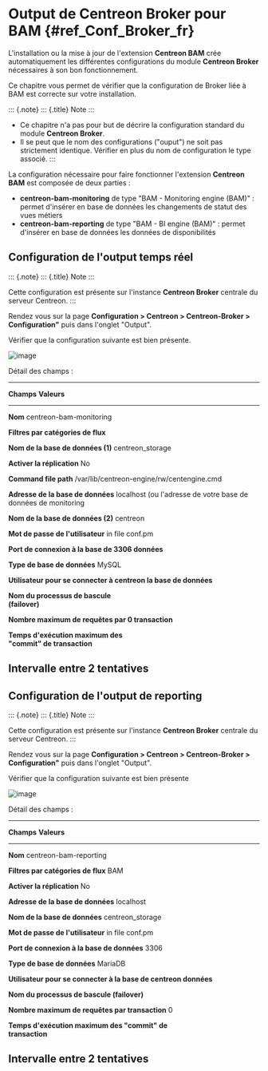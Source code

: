 Output de Centreon Broker pour BAM {#ref_Conf_Broker_fr}
==================================

L\'installation ou la mise à jour de l\'extension **Centreon BAM** crée
automatiquement les différentes configurations du module **Centreon
Broker** nécessaires à son bon fonctionnement.

Ce chapitre vous permet de vérifier que la configuration de Broker liée
à BAM est correcte sur votre installation.

::: {.note}
::: {.title}
Note
:::

-   Ce chapitre n\'a pas pour but de décrire la configuration standard
    du module **Centreon Broker**.
-   Il se peut que le nom des configurations (\"ouput\") ne soit pas
    strictement identique. Vérifier en plus du nom de configuration le
    type associé.
:::

La configuration nécessaire pour faire fonctionner l\'extension
**Centreon BAM** est composée de deux parties :

-   **centreon-bam-monitoring** de type \"BAM - Monitoring engine
    (BAM)\" : permet d\'insérer en base de données les changements de
    statut des vues métiers
-   **centreon-bam-reporting** de type \"BAM - BI engine (BAM)\" :
    permet d\'insérer en base de données les données de disponibilités

Configuration de l\'output temps réel
-------------------------------------

::: {.note}
::: {.title}
Note
:::

Cette configuration est présente sur l\'instance **Centreon Broker**
centrale du serveur Centreon.
:::

Rendez vous sur la page **Configuration \> Centreon \> Centreon-Broker
\> Configuration\"** puis dans l\'onglet \"Output\".

Vérifier que la configuration suivante est bien présente.

![image](../images/configuration/conf_central_bam_monitoring.png)

Détail des champs :

  -------------------------------------------------------------------------------
  **Champs**                         **Valeurs**
  ---------------------------------- --------------------------------------------
  **Nom**                            centreon-bam-monitoring

  **Filtres par catégories de flux** 

  **Nom de la base de données (1)**  centreon\_storage

  **Activer la réplication**         No

  **Command file path**              /var/lib/centreon-engine/rw/centengine.cmd

  **Adresse de la base de données**  localhost (ou l\'adresse de votre base de
                                     données de monitoring

  **Nom de la base de données (2)**  centreon

  **Mot de passe de l\'utilisateur** in file conf.pm

  **Port de connexion à la base de   3306
  données**                          

  **Type de base de données**        MySQL

  **Utilisateur pour se connecter à  centreon
  la base de données**               

  **Nom du processus de bascule      
  (failover)**                       

  **Nombre maximum de requêtes par   0
  transaction**                      

  **Temps d\'exécution maximum des   
  \"commit\" de transaction**        

  **Intervalle entre 2 tentatives**  
  -------------------------------------------------------------------------------

Configuration de l\'output de reporting
---------------------------------------

::: {.note}
::: {.title}
Note
:::

Cette configuration est présente sur l\'instance **Centreon Broker**
centrale du serveur Centreon.
:::

Rendez vous sur la page **Configuration \> Centreon \> Centreon-Broker
\> Configuration\"** puis dans l\'onglet \"Output\".

Vérifier que la configuration suivante est bien présente

![image](../images/configuration/conf_central_bam_reporting.png)

Détail des champs :

  ---------------------------------------------------------------------------
  **Champs**                                         **Valeurs**
  -------------------------------------------------- ------------------------
  **Nom**                                            centreon-bam-reporting

  **Filtres par catégories de flux**                 BAM

  **Activer la réplication**                         No

  **Adresse de la base de données**                  localhost

  **Nom de la base de données**                      centreon\_storage

  **Mot de passe de l\'utilisateur**                 in file conf.pm

  **Port de connexion à la base de données**         3306

  **Type de base de données**                        MariaDB

  **Utilisateur pour se connecter à la base de       centreon
  données**                                          

  **Nom du processus de bascule (failover)**         

  **Nombre maximum de requêtes par transaction**     0

  **Temps d\'exécution maximum des \"commit\" de     
  transaction**                                      

  **Intervalle entre 2 tentatives**                  
  ---------------------------------------------------------------------------
